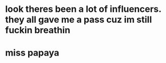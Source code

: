 look theres been a lot of influencers.  they all gave me a pass cuz im still fuckin breathin
===================================================================================
miss papaya
==================================================================================
